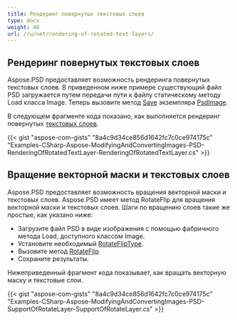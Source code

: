 ```yaml
---
title: Рендеринг повернутых текстовых слоев
type: docs
weight: 40
url: /ru/net/rendering-of-rotated-text-layers/
---
```


## **Рендеринг повернутых текстовых слоев**
Aspose.PSD предоставляет возможность рендеринга повернутых текстовых слоев. В приведенном ниже примере существующий файл PSD загружается путем передачи пути к файлу статическому методу Load класса Image. Теперь вызовите метод [Save](https://reference.aspose.com/psd/net/aspose.psd/image/methods/save/index) экземпляра [PsdImage](https://reference.aspose.com/psd/net/aspose.psd/fileformats/psd/psdimage).

В следующем фрагменте кода показано, как выполняется рендеринг повернутых [текстовых слоев](https://reference.aspose.com/psd/net/aspose.psd/fileformats/psd/layers/textlayer).

{{< gist "aspose-com-gists" "8a4c9d34ce856d1642fc7c0ce974175c" "Examples-CSharp-Aspose-ModifyingAndConvertingImages-PSD-RenderingOfRotatedTextLayer-RenderingOfRotatedTextLayer.cs" >}}
## **Вращение векторной маски и текстовых слоев**
Aspose.PSD предоставляет возможность вращения векторной маски и текстовых слоев. Aspose.PSD имеет метод RotateFlip для вращения векторной маски и текстовых слоев. Шаги по вращению слоев такие же простые, как указано ниже:

- Загрузите файл PSD в виде изображения с помощью фабричного метода Load, доступного классом Image.
- Установите необходимый [RotateFlipType](https://reference.aspose.com/psd/net/aspose.psd/rotatefliptype).
- Вызовите метод [RotateFlip](https://reference.aspose.com/psd/net/aspose.psd/image/methods/rotateflip)
- Сохраните результаты.

Нижеприведенный фрагмент кода показывает, как вращать векторную маску и текстовые слои.

{{< gist "aspose-com-gists" "8a4c9d34ce856d1642fc7c0ce974175c" "Examples-CSharp-Aspose-ModifyingAndConvertingImages-PSD-SupportOfRotateLayer-SupportOfRotateLayer.cs" >}}
